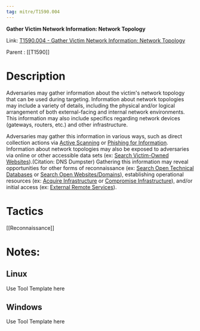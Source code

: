 ```yaml
---
tag: mitre/T1590.004
---
```


**Gather Victim Network Information: Network Topology**

Link: [T1590.004 - Gather Victim Network Information: Network Topology](https://attack.mitre.org/techniques/T1590/004)

Parent : [[T1590]]


# Description

Adversaries may gather information about the victim's network topology that can be used during targeting. Information about network topologies may include a variety of details, including the physical and/or logical arrangement of both external-facing and internal network environments. This information may also include specifics regarding network devices (gateways, routers, etc.) and other infrastructure.

Adversaries may gather this information in various ways, such as direct collection actions via [Active Scanning](https://attack.mitre.org/techniques/T1595) or [Phishing for Information](https://attack.mitre.org/techniques/T1598). Information about network topologies may also be exposed to adversaries via online or other accessible data sets (ex: [Search Victim-Owned Websites](https://attack.mitre.org/techniques/T1594)).(Citation: DNS Dumpster) Gathering this information may reveal opportunities for other forms of reconnaissance (ex: [Search Open Technical Databases](https://attack.mitre.org/techniques/T1596) or [Search Open Websites/Domains](https://attack.mitre.org/techniques/T1593)), establishing operational resources (ex: [Acquire Infrastructure](https://attack.mitre.org/techniques/T1583) or [Compromise Infrastructure](https://attack.mitre.org/techniques/T1584)), and/or initial access (ex: [External Remote Services](https://attack.mitre.org/techniques/T1133)).

# Tactics


[[Reconnaissance]]


# Notes:

## Linux

Use Tool Template here

## Windows

Use Tool Template here
